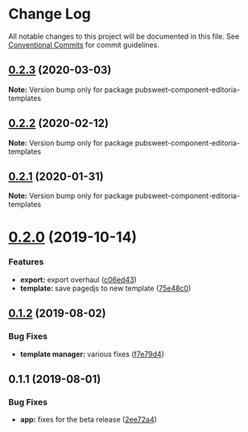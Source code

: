 # Change Log

All notable changes to this project will be documented in this file.
See [Conventional Commits](https://conventionalcommits.org) for commit guidelines.

<a name="0.2.3"></a>
## [0.2.3](https://gitlab.coko.foundation/editoria/editoria-templates/compare/pubsweet-component-editoria-templates@0.2.2...pubsweet-component-editoria-templates@0.2.3) (2020-03-03)




**Note:** Version bump only for package pubsweet-component-editoria-templates

<a name="0.2.2"></a>
## [0.2.2](https://gitlab.coko.foundation/editoria/editoria-templates/compare/pubsweet-component-editoria-templates@0.2.1...pubsweet-component-editoria-templates@0.2.2) (2020-02-12)




**Note:** Version bump only for package pubsweet-component-editoria-templates

<a name="0.2.1"></a>
## [0.2.1](https://gitlab.coko.foundation/editoria/editoria-templates/compare/pubsweet-component-editoria-templates@0.2.0...pubsweet-component-editoria-templates@0.2.1) (2020-01-31)




**Note:** Version bump only for package pubsweet-component-editoria-templates

<a name="0.2.0"></a>
# [0.2.0](https://gitlab.coko.foundation/editoria/editoria-templates/compare/pubsweet-component-editoria-templates@0.1.2...pubsweet-component-editoria-templates@0.2.0) (2019-10-14)


### Features

* **export:** export overhaul ([c06ed43](https://gitlab.coko.foundation/editoria/editoria-templates/commit/c06ed43))
* **template:** save pagedjs to new template ([75e48c0](https://gitlab.coko.foundation/editoria/editoria-templates/commit/75e48c0))




<a name="0.1.2"></a>
## [0.1.2](https://gitlab.coko.foundation/editoria/editoria-templates/compare/pubsweet-component-editoria-templates@0.1.1...pubsweet-component-editoria-templates@0.1.2) (2019-08-02)


### Bug Fixes

* **template manager:** various fixes ([f7e79d4](https://gitlab.coko.foundation/editoria/editoria-templates/commit/f7e79d4))




<a name="0.1.1"></a>
## 0.1.1 (2019-08-01)


### Bug Fixes

* **app:** fixes for the beta release ([2ee72a4](https://gitlab.coko.foundation/editoria/editoria-templates/commit/2ee72a4))
